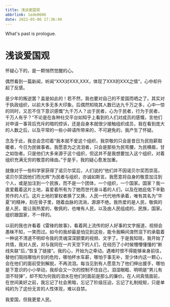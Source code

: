 ```yaml
---
title: 浅谈爱国观
abbrlink: 1ede0606
date: 2022-05-06 17:36:49
---
```


What's past is prologue.

<!--more-->



# 浅谈爱国观

怀疑心下的，是一颗悄然觉醒的心。



偶然看到一篇新闻，听闻“XXX对XXX,XXX，体现了XXX的XXX之情“，心中却升起了反感。

是少年的叛逆罢？盖是如此的！若不然，我也要对自己的不爱国而哂之了。其实对于执政组织，以前大多无多大印象。后偶然知晓其人数已达九千万之多，心中一惊的同时，又忍不住下意识感慨”九千万人？出于民者，心为于民者，行为于民者，千万人有乎？“不论是在各种社交平台如知乎上看到的人们对成员的感慨，言他们对申请一事背后充斥的暗的控诉，还是自身本就很少接触组织成员，我在看到庞大的人数之后，以及平常的一些小碎语所带来的，不可避免的，我产生了怀疑。

念及于此，我总会念叨着“我本就不爱这个组织，我崇敬的只会是昔日为民抱薪取暖者，今日为民做事者。我愿意为之流泪者，只会是那些为民弯腰，为民横眉，甘之如饴者。只是他们大多来源于这个组织，但这并不是我想要加入这个组织，对着组织充满无穷的敬意的缘由。”于是乎，我的疑心愈发加重。

就像对于一些科学家获得了诺贝尔奖后，人们说的“他们并不因诺贝尔奖而崇高，诺贝尔奖因他们而光辉”为民者与组织，亦诚如斯言。我愿意将自身的敬意加注到个人，或是加注到一个民族，而不是一个团体，一个组织，一个国家。国家？我一直爱戴着这片土地，喜爱着所有为了她而世代奋斗着的人们，以及在她庇佑下辛勤劳作的人们。这片土地的掌权者换了又换，人民一代代地传承着，唯有其名为“华夏”的精神，刻在骨子里，随着血脉的流淌，源源不绝。我热爱的是人民，敬佩的是人民，能让我热爱的，敬佩的，也唯有人民，以及由人民组成的，民族，国家。组织跟国家，不一样的。

以前的我也许看着《雷锋的故事》，看着网上流传的好人好事的文字报道，视频会愚昧不知，一笑而过。如今的我却最是怕见到这些，能令我瞬间潸然泪下的承载着一种说不清道不明却令我的灵魂深深颤栗的视频、文字了。于是我知晓，我开始了共情，我对人民，对与我同在一片天空下的人们，在经历了小时候懵懵懂懂的“断线失联“后，”恢复了链接“。我的心，开始为之牵动。遇难时恨不得能够亲身前往，替他们阻挡哪怕片刻的危险，哪怕杯水车薪，哪怕于事无补，至少体内这一颗心，会在他们的面前受到解脱，不再流泪。每当见到有人愿意为了他们伸出援手，哪怕是下意识的小小举动，我却会又一次的控制不住自己，泪湿眼眶、明明是“男儿有泪不轻弹”，却不知为何我的泪水在他们的面前是那么的廉价。在人间真情面前，在世间美好之前，我忘记了社会黑暗，忘记了阶级压迫，忘记了礼制规矩，只是单纯的为了这份无言的人性体现，难以自禁。

我爱国，但我更爱人民。